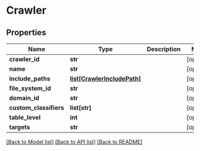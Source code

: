 # Crawler

## Properties
Name | Type | Description | Notes
------------ | ------------- | ------------- | -------------
**crawler_id** | **str** |  | [optional] 
**name** | **str** |  | [optional] 
**include_paths** | [**list[CrawlerIncludePath]**](CrawlerIncludePath.md) |  | [optional] 
**file_system_id** | **str** |  | [optional] 
**domain_id** | **str** |  | [optional] 
**custom_classifiers** | **list[str]** |  | [optional] 
**table_level** | **int** |  | [optional] 
**targets** | **str** |  | [optional] 

[[Back to Model list]](../README.md#documentation-for-models) [[Back to API list]](../README.md#documentation-for-api-endpoints) [[Back to README]](../README.md)

